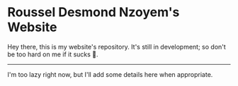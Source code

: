 # Roussel Desmond Nzoyem's Website

Hey there, this is my website's repository. It's still in development; so don't be too hard on me if it sucks 🙂. 

---
I'm too lazy right now, but I'll add some details here when appropriate.